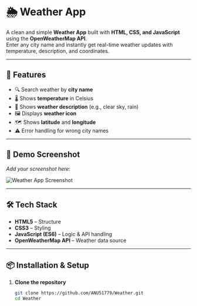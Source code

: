 # 🌦 Weather App

A clean and simple **Weather App** built with **HTML, CSS, and JavaScript** using the **OpenWeatherMap API**.  
Enter any city name and instantly get real-time weather updates with temperature, description, and coordinates.

---

## 🚀 Features

- 🔍 Search weather by **city name**
- 🌡 Shows **temperature** in Celsius
- 📜 Shows **weather description** (e.g., clear sky, rain)
- 🖼 Displays **weather icon**
- 🗺 Shows **latitude** and **longitude**
- ⚠ Error handling for wrong city names

---

## 📸 Demo Screenshot
_Add your screenshot here:_

![Weather App Screenshot](screenshot.png)

---

## 🛠 Tech Stack

- **HTML5** – Structure
- **CSS3** – Styling
- **JavaScript (ES6)** – Logic & API handling
- **OpenWeatherMap API** – Weather data source

---

## 📦 Installation & Setup

1. **Clone the repository**
   ```bash
   git clone https://github.com/ANU51779/Weather.git
   cd Weather
